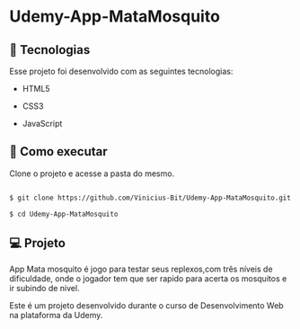 # Udemy-App-MataMosquito

 

## 🧪 Tecnologias

 

Esse projeto foi desenvolvido com as seguintes tecnologias:

 

- HTML5

- CSS3

- JavaScript


## 🚀 Como executar

 

Clone o projeto e acesse a pasta do mesmo.

 

```bash

$ git clone https://github.com/Vinicius-Bit/Udemy-App-MataMosquito.git

$ cd Udemy-App-MataMosquito
```


## 💻 Projeto

 

App Mata mosquito é jogo para testar seus replexos,com três níveis de dificuldade, 
onde o jogador tem que ser rapido para acerta os mosquitos e ir subindo de nivel.

 

Este é um projeto desenvolvido durante o curso de Desenvolvimento Web na plataforma da Udemy.
